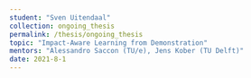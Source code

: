 ```yaml
---
student: "Sven Uitendaal"
collection: ongoing_thesis
permalink: /thesis/ongoing_thesis
topic: "Impact-Aware Learning from Demonstration"
mentors: "Alessandro Saccon (TU/e), Jens Kober (TU Delft)"
date: 2021-8-1
---
```

